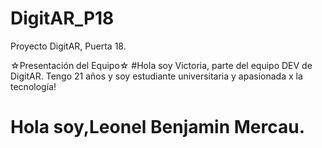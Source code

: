 # DigitAR_P18
Proyecto DigitAR, Puerta 18.

☆Presentación del Equipo☆
#Hola soy Victoria, parte del equipo DEV de DigitAR. 
Tengo 21 años y soy estudiante universitaria y apasionada x la tecnología! 

# Hola soy,Leonel Benjamin Mercau.
